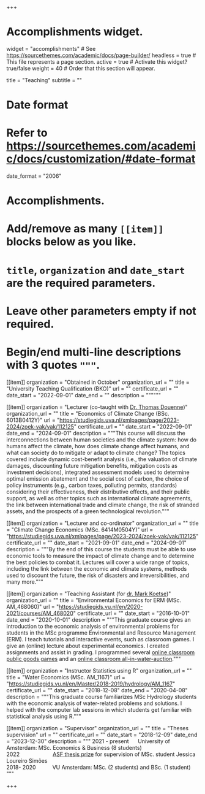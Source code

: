 +++
# Accomplishments widget.
widget = "accomplishments"  # See https://sourcethemes.com/academic/docs/page-builder/
headless = true  # This file represents a page section.
active = true  # Activate this widget? true/false
weight = 40  # Order that this section will appear.

title = "Teaching"
subtitle = ""

# Date format
#   Refer to https://sourcethemes.com/academic/docs/customization/#date-format
date_format = "2006"

# Accomplishments.
#   Add/remove as many `[[item]]` blocks below as you like.
#   `title`, `organization` and `date_start` are the required parameters.
#   Leave other parameters empty if not required.
#   Begin/end multi-line descriptions with 3 quotes `"""`.

[[item]]
  organization = "Obtained in October"
  organization_url = ""
  title = "University Teaching Qualification (BKO)"
  url = ""
  certificate_url = ""
  date_start = "2022-09-01"
  date_end = ""
  description = """"""  


[[item]]
  organization = "Lecturer (co-taught with [Dr. Thomas Douenne](https://sites.google.com/view/thomasdouenne/))"
  organization_url = ""
  title = "Economics of Climate Change (BSc. 6013B0412Y)"
  url = "https://studiegids.uva.nl/xmlpages/page/2023-2024/zoek-vak/vak/112125"
  certificate_url = ""
  date_start = "2022-09-01"
  date_end = "2024-09-01"
  description = """This course will discuss the interconnections between human societies and the climate system: how do humans affect the climate, how does climate change affect humans, and what can society do to mitigate or adapt to climate change? The topics covered include dynamic cost-benefit analysis (i.e., the valuation of climate damages, discounting future mitigation benefits, mitigation costs as investment decisions), integrated assessment models used to determine optimal emission abatement and the social cost of carbon, the choice of policy instruments (e.g., carbon taxes, polluting permits, standards) considering their effectiveness, their distributive effects, and their public support, as well as other topics such as international climate agreements, the link between international trade and climate change, the risk of stranded assets, and the prospects of a green technological revolution."""  
  

[[item]]
  organization = "Lecturer and co-ordinator"
  organization_url = ""
  title = "Climate Change Economics (MSc. 6414M0504Y)"
  url = "https://studiegids.uva.nl/xmlpages/page/2023-2024/zoek-vak/vak/112125"
  certificate_url = ""
  date_start = "2021-09-01"
  date_end = "2024-09-01"
  description = """By the end of this course the students must be able to use economic tools to measure the impact of climate change and to determine the best policies to combat it. Lectures will cover a wide range of topics, including the link between the economic and climate systems, methods used to discount the future, the risk of disasters and irreversibilities, and many more."""  

  
[[item]]
  organization = "Teaching Assistant (for [dr. Mark Koetse](https://research.vu.nl/en/persons/mark-koetse))"
  organization_url = ""
  title = "Environmental Economics for ERM (MSc. AM_468060)"
  url = "https://studiegids.vu.nl/en/2020-2021/courses/AM_468020"
  certificate_url = ""
  date_start = "2016-10-01"
  date_end = "2020-10-01"
  description = """This graduate course gives an introduction to the economic analysis of
environmental problems for students in the MSc programme Environmental and Resource Management (ERM).
I teach tutorials and interactive events, such as classroom games. I give an (online) lecture about experimental economics. I created assignments and assist in grading. I programmed several <a href="https://github.com/jantsje/classroom_pgg" target="_blank">online classroom public goods games</a>
and an <a href="https://github.com/jantsje/classroom_aia" target="_blank">online classroom all-in-water-auction</a>."""  


[[item]]
  organization = "Instructor Statistics using R"
  organization_url = ""
  title = "Water Economics (MSc. AM_1167)"
  url = "https://studiegids.vu.nl/en/Master/2018-2019/hydrology/AM_1167"
  certificate_url = ""
  date_start = "2018-12-08"
  date_end = "2020-04-08"
  description = """This graduate course familiarizes MSc Hydrology students with the
economic analysis of water-related problems and solutions. I helped with the computer
lab sessions in which students get familiar with statistical analysis using R."""  
  
[[item]]
  organization = "Supervisor"
  organization_url = ""
  title = "Theses supervision"
  url = ""
  certificate_url = ""
  date_start = "2018-12-09"
  date_end = "2023-12-30"
  description = """
  2021 - present &nbsp;&nbsp;&nbsp;&nbsp;		University of Amsterdam: MSc. Economics & Business (8 students) <br> 
2022 &nbsp;&nbsp;&nbsp;&nbsp;&nbsp;&nbsp;&nbsp;&nbsp;&nbsp;&nbsp;&nbsp;&nbsp;&nbsp;&nbsp;&nbsp;&nbsp;&nbsp; &nbsp;&nbsp; [ASF thesis prize](https://asf.uva.nl/grants-and-prizes/thesis-prize/winner-asf-thesis-prize-2022.html) for supervision of MSc. student Jessica Loureiro Simões <br>2018- 2020		&nbsp;&nbsp;&nbsp;&nbsp;&nbsp;&nbsp;&nbsp;&nbsp;&nbsp; VU Amsterdam: MSc. (2 students) and BSc. (1 student)
"""  

  


+++
